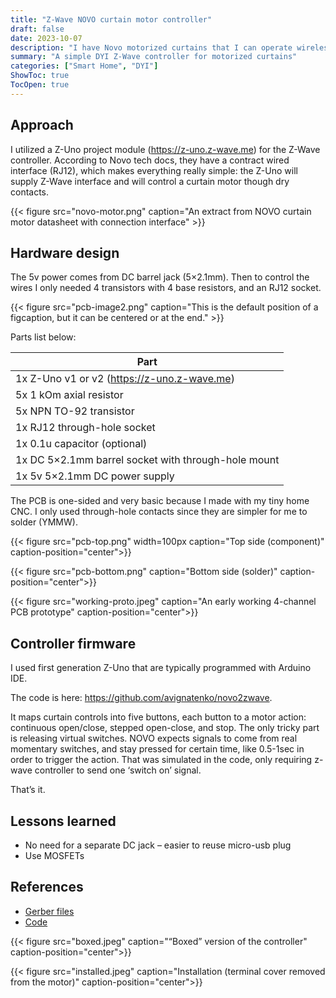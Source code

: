 ```yaml
---
title: "Z-Wave NOVO curtain motor controller"
draft: false
date: 2023-10-07
description: "I have Novo motorized curtains that I can operate wirelessly using a remote (no Wi-Fi as this module is quite old). Although very helpful, curtains should not stand out in a smart home where everything is controlled by automation. In order to integrate my curtains into the Z-Wave network, I chose to create a simple DYI controller."
summary: "A simple DYI Z-Wave controller for motorized curtains"
categories: ["Smart Home", "DYI"]
ShowToc: true
TocOpen: true
---
```



## Approach

I utilized a Z-Uno project module (https://z-uno.z-wave.me) for the Z-Wave controller. According to Novo tech docs, they have a contract wired interface (RJ12), which makes everything really simple: the Z-Uno will supply Z-Wave interface and will control a curtain motor though dry contacts.

{{< figure
  src="novo-motor.png"
  caption="An extract from NOVO curtain motor datasheet with connection interface" >}}

## Hardware design

The 5v power comes from DC barrel jack (5×2.1mm). Then to control the wires I only needed 4 transistors with 4 base resistors, and an RJ12 socket.

{{< figure
  src="pcb-image2.png"
  caption="This is the default position of a figcaption, but it can be centered or at the end." >}}

Parts list below:

| Part                                                 |
| ---------------------------------------------------- |
| 1x Z-Uno v1 or v2 (https://z-uno.z-wave.me)          |       
| 5x 1 kOm axial resistor                              |
| 5x NPN TO-92 transistor                              |
| 1x RJ12 through-hole socket                          |
| 1x 0.1u capacitor (optional)                         |
| 1x DC 5×2.1mm barrel socket with through-hole mount  |
| 1x 5v 5×2.1mm DC power supply                        |

The PCB is one-sided and very basic because I made with my tiny home CNC. I only used through-hole contacts since they are simpler for me to solder (YMMW).

{{< figure
  src="pcb-top.png"
  width=100px
  caption="Top side (component)"
  caption-position="center">}}

{{< figure
  src="pcb-bottom.png"
  caption="Bottom side (solder)"
  caption-position="center">}}


{{< figure
  src="working-proto.jpeg"
  caption="An early working 4-channel PCB prototype" 
  caption-position="center">}}


## Controller firmware

I used first generation Z-Uno that are typically programmed with Arduino IDE.

The code is here: https://github.com/avignatenko/novo2zwave.

It maps curtain controls into five buttons, each button to a motor action: continuous open/close, stepped open-close, and stop. The only tricky part is releasing virtual switches. NOVO expects signals to come from real momentary switches, and stay pressed for certain time, like 0.5-1sec in order to trigger the action. That was simulated in the code, only requiring z-wave controller to send one ‘switch on’ signal.

That’s it.

## Lessons learned

* No need for a separate DC jack – easier to reuse micro-usb plug
* Use MOSFETs

## References

* [Gerber files](Gerber_PCB_NOVO-Curtain-controller_2023-10-27.zip)
* [Code](https://github.com/avignatenko/novo2zwave)


{{< figure
  src="boxed.jpeg"
  caption="“Boxed” version of the controller" 
  caption-position="center">}}

  {{< figure
  src="installed.jpeg"
  caption="Installation (terminal cover removed from the motor)" 
  caption-position="center">}}